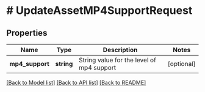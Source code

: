 # # UpdateAssetMP4SupportRequest

## Properties

Name | Type | Description | Notes
------------ | ------------- | ------------- | -------------
**mp4_support** | **string** | String value for the level of mp4 support | [optional]

[[Back to Model list]](../../README.md#models) [[Back to API list]](../../README.md#endpoints) [[Back to README]](../../README.md)
